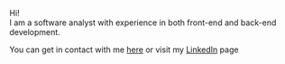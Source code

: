 <article class="jumbotron">
    <p>
      Hi!<br />
      I am a software analyst with experience in both front-end and back-end development.<br />
    </p>
    <p>
      You can get in contact with me <a href="mailto:{{site.email}}?subject=Hi!">here</a> or visit my <a href="https://www.linkedin.com/in/kyle-faulkner-61905b91/">LinkedIn</a> page
    </p>
</article>

